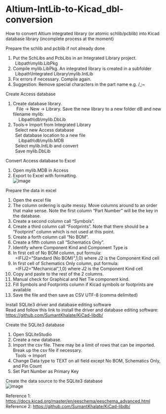 # Altium-IntLib-to-Kicad_dbl-conversion
How to convert Altium integrated library (or atomic schlib/pcblib) into Kicad database library (incomplete process at the moment)  

Prepare the schlib and pcblib if not already done  
1. Put the SchLibs and PcbLibs in an Integrated Library project.  
 &ensp;Libpath\mylib.LibPkg
2. Compile mylib.LibPkg.  An integrated library is created in a subfolder  
 &ensp;Libpath\Integrated Library\mylib.IntLib
3. Fix errors if necessary.  Compile again.
4. Suggestion: Remove special characters in the part name e.g. \/,;~

Create Access database
1. Create database library.  
	 &ensp; File -> New -> Library.  Save the new library to a new folder dB and new filename mylib:  
 &ensp; &ensp;Libpath\db\mylib.DbLib  
2. Tools-> Import from Integrated Library  
	 &ensp;Select new Access database  
	 &ensp;Set database location to a new file  
 &ensp; &ensp;Libpath\db\mylib.MDB  
	 &ensp;Select mylib.IntLib and convert  
	 &ensp;Save mylib.DbLib  

Convert Access database to Excel  
1. Open mylib.MDB in Access  
2. Export to Excel with formatting.  
 ![image](https://github.com/mryokai/Altium-IntLib-to-Kicad_dbl-conversion/assets/136013177/d7918847-3525-4fb5-b37b-a4015e1dc836)


Prepare the data in excel  
1. Open the excel file  
2. The column ordering is quite messy.  Move columns around to an order that make sense.  Note the first column “Part Number” will be the key in the database.  
3. Create a second column call “Symbols”.  
4. Create a third column call “Footprints”. Note that there should be a “Footprint” column which is not used at this point.  
5. Create a forth column call “No BOM”.  
6. Create a fifth column call “Schematics Only”.  
7. Identify where Component Kind and Component Type is  
8. In first cell of No BOM column, put formula:  
	 &ensp;=IF(J2="Standard (No BOM)",1,0)	where J2 is the Component Kind cell  
9. In first cell of Schematics Only column, put formula:  
   &ensp;=IF(J2="Mechanical",1,0) 		where J2 is the Component Kind cell  
10. Copy and paste to the rest of the 2 columns.  
11. Manual check for Graphical and Net Tie component kind.  
12. Fill Symbols and Footprints column if Kicad symbols or footprints are available  
13. Save the file and then save as CSV UTF-8 (comma delimited)  

Install SQLite3 driver and database editing software  
Read and follow this link to install the driver and database editing software:  
https://github.com/SumantKhalate/KiCad-libdb/  

Create the SQLite3 database  
1. Open SQLiteStudio  
2. Create a new database.  
3. Import the csv file.  There may be a limit of rows that can be imported.  Break up the csv file if necessary.  
	 &ensp;Tools -> Import  
4. Change Data type to TEXT on all field except No BOM, Schematics Only, and Pin Count  
5. Set Part Number as Primary Key  

Create the data source to the SQLite3 database  
 ![image](https://github.com/mryokai/Altium-IntLib-to-Kicad_dbl-conversion/assets/136013177/619e6e1d-5bb8-4559-8c4d-fa884dcff2c3)

Reference 1: https://docs.kicad.org/master/en/eeschema/eeschema_advanced.html  
Reference 2: https://github.com/SumantKhalate/KiCad-libdb/  



